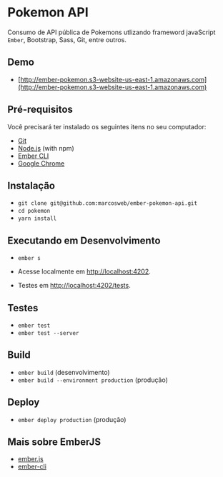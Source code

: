 # Pokemon API

Consumo de API pública de Pokemons utlizando frameword javaScript `Ember`, Bootstrap, Sass, Git, entre outros.

## Demo

* [http://ember-pokemon.s3-website-us-east-1.amazonaws.com](http://ember-pokemon.s3-website-us-east-1.amazonaws.com)

## Pré-requisitos

Você precisará ter instalado os seguintes itens no seu computador:

* [Git](https://git-scm.com/)
* [Node.js](https://nodejs.org/) (with npm)
* [Ember CLI](https://ember-cli.com/)
* [Google Chrome](https://google.com/chrome/)

## Instalação

* `git clone git@github.com:marcosweb/ember-pokemon-api.git`
* `cd pokemon`
* `yarn install`

## Executando em Desenvolvimento

* `ember s`

* Acesse localmente em [http://localhost:4202](http://localhost:4200).
* Testes em [http://localhost:4202/tests](http://localhost:4200/tests).


## Testes

* `ember test`
* `ember test --server`

## Build

* `ember build` (desenvolvimento)
* `ember build --environment production` (produção)

## Deploy

* `ember deploy production` (produção)

## Mais sobre EmberJS

* [ember.js](https://emberjs.com/)
* [ember-cli](https://ember-cli.com/)
